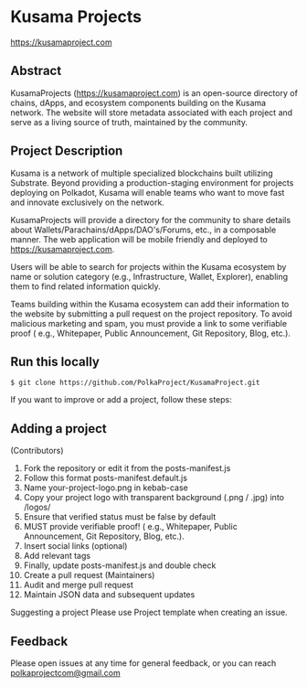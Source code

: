 # Kusama Projects

https://kusamaproject.com

## Abstract

KusamaProjects (https://kusamaproject.com) is an open-source directory of chains, dApps, and ecosystem components building on the Kusama network. The website will store metadata associated with each project and serve as a living source of truth, maintained by the community.

## Project Description
Kusama is a network of multiple specialized blockchains built utilizing Substrate. Beyond providing a production-staging environment for projects deploying on Polkadot, Kusama will enable teams who want to move fast and innovate exclusively on the network.

KusamaProjects will provide a directory for the community to share details about Wallets/Parachains/dApps/DAO's/Forums, etc., in a composable manner. The web application will be mobile friendly and deployed to https://kusamaproject.com.

Users will be able to search for projects within the Kusama ecosystem by name or solution category (e.g., Infrastructure, Wallet, Explorer), enabling them to find related information quickly.

Teams building within the Kusama ecosystem can add their information to the website by submitting a pull request on the project repository. To avoid malicious marketing and spam, you must provide a link to some verifiable proof ( e.g., Whitepaper, Public Announcement, Git Repository, Blog, etc.).

## Run this locally

`$ git clone https://github.com/PolkaProject/KusamaProject.git`

If you want to improve or add a project, follow these steps:

## Adding a project

(Contributors)
1. Fork the repository or edit it from the posts-manifest.js
2. Follow this format posts-manifest.default.js
3. Name your-project-logo.png in kebab-case
4. Copy your project logo with transparent background (.png / .jpg) into /logos/
5. Ensure that verified status must be false by default
6. MUST provide verifiable proof! ( e.g., Whitepaper, Public Announcement, Git Repository, Blog, etc.).
7. Insert social links (optional)
8. Add relevant tags
9. Finally, update posts-manifest.js and double check
10. Create a pull request (Maintainers)
11. Audit and merge pull request
12. Maintain JSON data and subsequent updates

Suggesting a project
Please use Project template when creating an issue.

## Feedback

Please open issues at any time for general feedback, or you can reach polkaprojectcom@gmail.com
